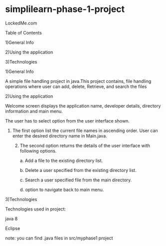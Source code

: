 # simplilearn-phase-1-project
LockedMe.com

Table of Contents

1)General Info

2)Using the application

3)Technologies

1)General Info

A simple file handling project in java.This project contains, file handling operations where user can add, delete, Retrieve, and search the files

2)Using the application

Welcome screen displays the application name, developer details, directory information and main menu.

The user has to select option from the user interface shown.

1. The first option list the current file names in ascending order. User can enter the desired directory name in Main.java.

    2. The second option returns the details of the user interface with following options.

        a. Add a file to the existing directory list.

        b. Delete a user specified from the existing directory list.

        c. Search a user specified file from the main directory.

        d. option to navigate back to main menu.
        
3)Technologies

Technologies used in project:

java 8

Eclipse

note: you can find .java files in src/myphase1 project
